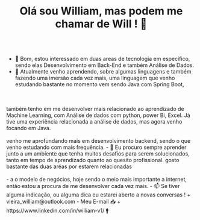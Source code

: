 <div align="center">
<h1> Olá sou William, mas podem me chamar de Will ! 👋 </h1> 
</div>
<br>
<br>
  
- 👀 Bom, estou interessado em duas areas de tecnologia em específico, sendo elas Desenvolvimento em Back-End e também Análise de Dados.
- 🌱 Atualmente venho aprendendo, sobre algumas linguagens e também fazendo uma imersão cada vez mais, uma linguagem que venho estudando bastante no momento vem sendo Java com Spring Boot,
<br>
<br>
 também tenho em me desenvolver mais relacionado ao aprendizado de Machine Learning, com Análise de dados com python, power Bi, Excel. Já tive uma experiência relacionada a análise de dados, mas agora venho focando em Java.
<br>
<br>
venho me aprofundando mais em desenvolvimento backend, sendo o que venho estudando com mais frequência.
- 💞️ Eu procuro sempre aprender junto a um ambiente que tenha muitos desafios para serem solucionados, tanto em tempo de aprendizado quanto ao quesito profissional. gosto bastante das duas aréas por estarem relacionadas
<br>
<br>
- a o modelo de negócios, hoje sendo o meio mais importante a internet, então estou a procura de me desenvolver cada vez mais.
- 📫 Se tiver alguma indicação, ou alguma dica eu estarei aberto a novas conversas !
+ vieira_william@outlook.com - Meu E-mail  📥
+ https://www.linkedin.com/in/william-v1/ 🚹


<!---
will787/will787 is a ✨ special ✨ repository because its `README.md` (this file) appears on your GitHub profile.
You can click the Preview link to take a look at your changes.
--->
